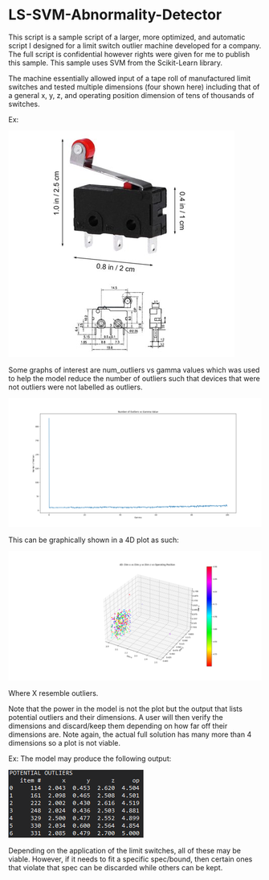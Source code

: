 # LS-SVM-Abnormality-Detector
This script is a sample script of a larger, more optimized, and automatic script I designed for a limit switch outlier machine developed for a company. The full script is confidential however rights were given for me to publish this sample.
This sample uses SVM from the Scikit-Learn library.

The machine essentially allowed input of a tape roll of manufactured limit switches and tested multiple dimensions (four shown here) including that of a general x, y, z, and operating position dimension of tens of thousands of switches.

Ex: 

![data](https://github.com/Mich8952/LS-SVM-Abnormality-Detector/blob/c672aead13473b6c5d14d42aecb12ab96b20940f/SVM%20Abnormality%20Detector/ls%20image.jpeg)

Some graphs of interest are num_outliers vs gamma values which was used to help the model reduce the number of outliers such that devices that were not outliers were not labelled as outliers.

![data](https://github.com/Mich8952/LS-SVM-Abnormality-Detector/blob/c672aead13473b6c5d14d42aecb12ab96b20940f/SVM%20Abnormality%20Detector/outliers%20vs%20gamma.png)

This can be graphically shown in a 4D plot as such:

![data](https://github.com/Mich8952/LS-SVM-Abnormality-Detector/blob/c672aead13473b6c5d14d42aecb12ab96b20940f/SVM%20Abnormality%20Detector/outlier%20plot.png)

Where X resemble outliers.

Note that the power in the model is not the plot but the output that lists potential outliers and their dimensions. A user will then verify the dimensions and discard/keep them depending on how far off their dimensions are. Note again, the actual full solution has many more than 4 dimensions so a plot is not viable.

Ex: The model may produce the following output:

![data](https://github.com/Mich8952/LS-SVM-Abnormality-Detector/blob/c1e41629efdeae371d2bc2e5c924713c6ff2b6c8/SVM%20Abnormality%20Detector/output.PNG)

Depending on the application of the limit switches, all of these may be viable. However, if it needs to fit a specific spec/bound, then certain ones that violate that spec can be discarded while others can be kept.
